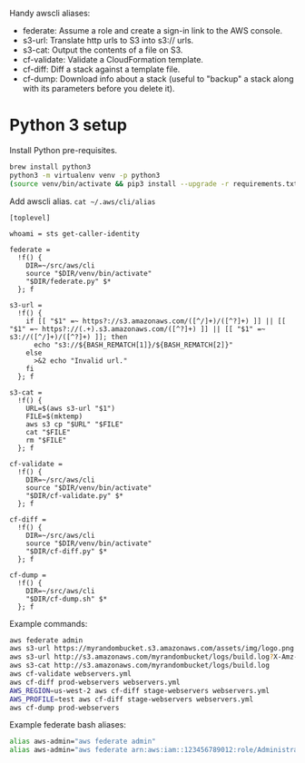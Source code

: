Handy awscli aliases:
- federate: Assume a role and create a sign-in link to the AWS console.
- s3-url: Translate http urls to S3 into s3:// urls.
- s3-cat: Output the contents of a file on S3.
- cf-validate: Validate a CloudFormation template.
- cf-diff: Diff a stack against a template file.
- cf-dump: Download info about a stack (useful to "backup" a stack along with its parameters before you delete it).

# Python 3 setup

Install Python pre-requisites.

```bash
brew install python3
python3 -m virtualenv venv -p python3
(source venv/bin/activate && pip3 install --upgrade -r requirements.txt)
```

Add awscli alias. `cat ~/.aws/cli/alias`

```
[toplevel]

whoami = sts get-caller-identity

federate =
  !f() {
    DIR=~/src/aws/cli
    source "$DIR/venv/bin/activate"
    "$DIR/federate.py" $*
  }; f

s3-url =
  !f() {
    if [[ "$1" =~ https?://s3.amazonaws.com/([^/]+)/([^?]+) ]] || [[ "$1" =~ https?://(.+).s3.amazonaws.com/([^?]+) ]] || [[ "$1" =~ s3://([^/]+)/([^?]+) ]]; then
      echo "s3://${BASH_REMATCH[1]}/${BASH_REMATCH[2]}"
    else
      >&2 echo "Invalid url."
    fi
  }; f

s3-cat =
  !f() {
    URL=$(aws s3-url "$1")
    FILE=$(mktemp)
    aws s3 cp "$URL" "$FILE"
    cat "$FILE"
    rm "$FILE"
  }; f

cf-validate =
  !f() {
    DIR=~/src/aws/cli
    source "$DIR/venv/bin/activate"
    "$DIR/cf-validate.py" $*
  }; f

cf-diff =
  !f() {
    DIR=~/src/aws/cli
    source "$DIR/venv/bin/activate"
    "$DIR/cf-diff.py" $*
  }; f

cf-dump =
  !f() {
    DIR=~/src/aws/cli
    "$DIR/cf-dump.sh" $*
  }; f
```

Example commands:

```bash
aws federate admin
aws s3-url https://myrandombucket.s3.amazonaws.com/assets/img/logo.png # => s3://myrandombucket/assets/img/logo.png
aws s3-url http://s3.amazonaws.com/myrandombucket/logs/build.log?X-Amz-Date=... # => s3://myrandombucket/logs/build.log
aws s3-cat http://s3.amazonaws.com/myrandombucket/logs/build.log
aws cf-validate webservers.yml
aws cf-diff prod-webservers webservers.yml
AWS_REGION=us-west-2 aws cf-diff stage-webservers webservers.yml
AWS_PROFILE=test aws cf-diff stage-webservers webservers.yml
aws cf-dump prod-webservers
```

Example federate bash aliases:

```bash
alias aws-admin="aws federate admin"
alias aws-admin="aws federate arn:aws:iam::123456789012:role/AdministratorRole arn:aws:iam::123456789012:mfa/username"
```
